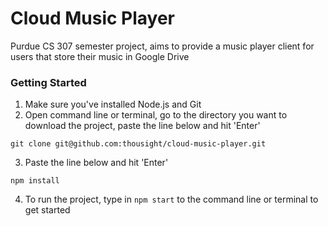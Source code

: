 # Cloud Music Player
Purdue CS 307 semester project, aims to provide a music player client for users that store their music in Google Drive

### Getting Started

1. Make sure you've installed Node.js and Git
2. Open command line or terminal, go to the directory you want to download the project, paste the line below and hit 'Enter'

  `git clone git@github.com:thousight/cloud-music-player.git`

3. Paste the line below and hit 'Enter'

  `npm install`

4. To run the project, type in `npm start` to the command line or terminal to get started
